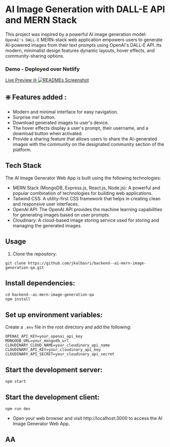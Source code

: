 #  AI Image Generation with DALL-E API and MERN Stack

This project was inspired by a powerful AI image generation model: `OpenAI's DALL-E`
MERN-stack web application empowers users to generate AI-powered images from their text prompts using OpenAI's DALL-E API. Its modern, minimalist design features dynamic layouts, hover effects, and community-sharing options.

### Demo - Deployed over Netlify
<a href="https://master--aa-image-generation-ai.netlify.app" target="blank" align="center"> 
Live Preview 🌐
</a>


<a href="https://master--aa-image-generation-ai.netlify.app/" target="blank" align="center">
  <picture>
    <source media="(prefers-color-scheme: dark)" srcset="home.png">
    <img alt="READMEs Screenshot" src="home.png">
  </picture>
</a>

## ❇️ Features added :

* Modern and minimal interface for easy navigation.
* Surprise me! button.
* Download generated images to user's device.
* The hover effects display a user's prompt, their username, and a download button when activated.
* Provide a sharing feature that allows users to share the AI-generated images with the community on the designated community section of the platform.

## Tech Stack
The AI Image Generator Web App is built using the following technologies:

- MERN Stack (MongoDB, Express.js, React.js, Node.js): A powerful and popular combination of technologies for building web applications.
- Tailwind CSS: A utility-first CSS framework that helps in creating clean and responsive user interfaces.
- OpenAI API: The OpenAI API provides the machine learning capabilities for generating images based on user prompts.
- Cloudinary: A cloud-based image storing service used for storing and managing the generated images.

## Usage

1. Clone the repository:

```
git clone https://github.com/jkalbasri/backend--ai-mern-image-generation-qa.git
```

## Install dependencies:

```
cd backend--ai-mern-image-generation-qa
npm install
```

## Set up environment variables:

Create a `.env` file in the root directory and add the following:

```
OPENAI_API_KEY=your_openai_api_key
MONGODB_URL=your_mongodb_url
CLOUDINARY_CLOUD_NAME=your_cloudinary_api_name
CLOUDINARY_API_KEY=your_cloudinary_api_key
CLOUDINARY_API_SECRET=your_cloudinary_api_secret
```
## Start the development server:
```
npm start
```
## Start the development client:
```
npm run dev
```
- Open your web browser and visit http://localhost:3000 to access the AI Image Generator Web App.
 
## AA



 
